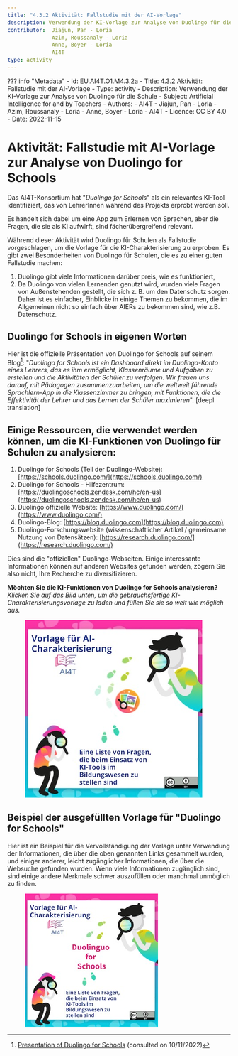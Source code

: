 ```yaml
---
title: "4.3.2 Aktivität: Fallstudie mit der AI-Vorlage"
description: Verwendung der KI-Vorlage zur Analyse von Duolingo für die Schule
contributor:  Jiajun, Pan - Loria
              Azim, Roussanaly - Loria
              Anne, Boyer - Loria
              AI4T
type: activity
---
```

??? info "Metadata"
    - Id: EU.AI4T.O1.M4.3.2a
    - Title: 4.3.2 Aktivität: Fallstudie mit der AI-Vorlage
    - Type: activity
    - Description: Verwendung der KI-Vorlage zur Analyse von Duolingo für die Schule
    - Subject: Artificial Intelligence for and by Teachers
    - Authors:
        - AI4T 
        - Jiajun, Pan - Loria
        - Azim, Roussanaly - Loria
        - Anne, Boyer - Loria
        - AI4T
    - Licence: CC BY 4.0
    - Date: 2022-11-15


# Aktivität: Fallstudie mit AI-Vorlage zur Analyse von Duolingo for Schools

Das AI4T-Konsortium hat "*Duolingo for Schools*" als ein relevantes KI-Tool identifiziert, das von LehrerInnen während des Projekts erprobt werden soll.

Es handelt sich dabei um eine App zum Erlernen von Sprachen, aber die Fragen, die sie als KI aufwirft, sind fächerübergreifend relevant.

Während dieser Aktivität wird Duolingo für Schulen als Fallstudie vorgeschlagen, um die Vorlage für die KI-Charakterisierung zu erproben. Es gibt zwei Besonderheiten von Duolingo für Schulen, die es zu einer guten Fallstudie machen:

1. Duolingo gibt viele Informationen darüber preis, wie es funktioniert,
2. Da Duolingo von vielen Lernenden genutzt wird, wurden viele Fragen von Außenstehenden gestellt, die sich z. B. um den Datenschutz sorgen. Daher ist es einfacher, Einblicke in einige Themen zu bekommen, die im Allgemeinen nicht so einfach über AIERs zu bekommen sind, wie z.B. Datenschutz.

## Duolingo for Schools in eigenen Worten

Hier ist die offizielle Präsentation von Duolingo for Schools auf seinem Blog[^1]: "*Duolingo for Schools ist ein Dashboard direkt im Duolingo-Konto eines Lehrers, das es ihm ermöglicht, Klassenräume und Aufgaben zu erstellen und die Aktivitäten der Schüler zu verfolgen. Wir freuen uns darauf, mit Pädagogen zusammenzuarbeiten, um die weltweit führende Sprachlern-App in die Klassenzimmer zu bringen, mit Funktionen, die die Effektivität der Lehrer und das Lernen der Schüler maximieren*". [deepl translation]

## Einige Ressourcen, die verwendet werden können, um die KI-Funktionen von Duolingo für Schulen zu analysieren:

1. Duolingo for Schools (Teil der Duolingo-Website): [https://schools.duolingo.com/](https://schools.duolingo.com/)
2. Duolingo for Schools - Hilfezentrum: [https://duolingoschools.zendesk.com/hc/en-us](https://duolingoschools.zendesk.com/hc/en-us)
3. Duolingo offizielle Website: [https://www.duolingo.com/](https://www.duolingo.com/)
4. Duolingo-Blog: [https://blog.duolingo.com](https://blog.duolingo.com)
5. Duolingo-Forschungswebsite (wissenschaftlicher Artikel / gemeinsame Nutzung von Datensätzen): [https://research.duolingo.com/](https://research.duolingo.com/)

Dies sind die "offiziellen" Duolingo-Webseiten. Einige interessante Informationen können auf anderen Websites gefunden werden, zögern Sie also nicht, Ihre Recherche zu diversifizieren.

**Möchten Sie die KI-Funktionen von Duolingo for Schools analysieren?**  
_Klicken Sie auf das Bild unten, um die gebrauchsfertige KI-Charakterisierungsvorlage zu laden und füllen Sie sie so weit wie möglich aus._
<a href="Documents/AI4T-Template-Ready-to-use-DE.pdf" target="_blank">
<figure>
  <img src="Images/Ready-To-Use-AI-Template-DE.jpg" alt="A Ready to Use Template for AI Resources Characterisation"/>
</figure></a>

## Beispiel der ausgefüllten Vorlage für "Duolingo for Schools"

Hier ist ein Beispiel für die Vervollständigung der Vorlage unter Verwendung der Informationen, die über die oben genannten Links gesammelt wurden, und einiger anderer, leicht zugänglicher Informationen, die über die Websuche gefunden wurden.
Wenn viele Informationen zugänglich sind, sind einige andere Merkmale schwer auszufüllen oder manchmal unmöglich zu finden.

<a href="Documents/AI4T-Template-Case-study-Duolingo-de.pdf" target="_blank">
<figure>
  <img src="Images/Template-Duolingo-for-School-DE.jpg" alt="Completed template for Duolingo for Schools AI-features"/>
</figure></a>

[^1]: [Presentation of Duolingo for Schools](https://blog.duolingo.com/duolingo-for-schools/)
 (consulted on 10/11/2022)
